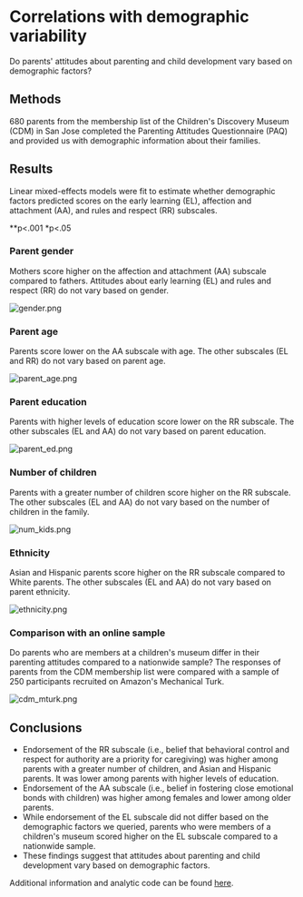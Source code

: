 # Correlations with demographic variability

Do parents' attitudes about parenting and child development vary based on demographic factors?

## Methods

680 parents from the membership list of the Children's Discovery Museum (CDM) in San Jose completed the Parenting Attitudes Questionnaire (PAQ) and provided us with demographic information about their families. 

## Results

Linear mixed-effects models were fit to estimate whether demographic factors predicted scores on the early learning (EL), affection and attachment (AA), and rules and respect (RR) subscales. 

**p<.001 *p<.05

### Parent gender 

Mothers score higher on the affection and attachment (AA) subscale compared to fathers. Attitudes about early learning (EL) and rules and respect (RR) do not vary based on gender. 

![gender.png](gender.png)

### Parent age

Parents score lower on the AA subscale with age. The other subscales (EL and RR) do not vary based on parent age.

![parent_age.png](parent_age.png)

### Parent education

Parents with higher levels of education score lower on the RR subscale. The other subscales (EL and AA) do not vary based on parent education.

![parent_ed.png](parent_ed.png)

### Number of children

Parents with a greater number of children score higher on the RR subscale. The other subscales (EL and AA) do not vary based on the number of children in the family.

![num_kids.png](num_kids.png)

### Ethnicity

Asian and Hispanic parents score higher on the RR subscale compared to White parents. The other subscales (EL and AA) do not vary based on parent ethnicity. 

![ethnicity.png](ethnicity.png)

### Comparison with an online sample

Do parents who are members at a children's museum differ in their parenting attitudes compared to a nationwide sample? The responses of parents from the CDM membership list were compared with a sample of 250 participants recruited on Amazon's Mechanical Turk.

![cdm_mturk.png](cdm_mturk.png)

## Conclusions

* Endorsement of the RR subscale (i.e., belief that behavioral control and respect for authority are a priority for caregiving) was higher among parents with a greater number of children, and Asian and Hispanic parents. It was lower among parents with higher levels of education. 
* Endorsement of the AA subscale (i.e., belief in fostering close emotional bonds with children) was higher among females and lower among older parents. 
* While endorsement of the EL subscale did not differ based on the demographic factors we queried, parents who were members of a children's museum scored higher on the EL subscale compared to a nationwide sample. 
* These findings suggest that attitudes about parenting and child development vary based on demographic factors. 


Additional information and analytic code can be found [here](http://rpubs.com/ehembacher/parenting_proj_cdm).